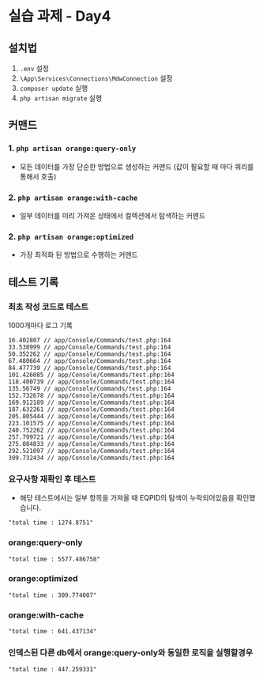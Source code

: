# 실습 과제 - Day4

## 설치법

1. `.env` 설정
2. `\App\Services\Connections\MdwConnection` 설정
3. `composer update` 실행
4. `php artisan migrate` 실행

## 커맨드

### 1. `php artisan orange:query-only`

-   모든 데이터를 가장 단순한 방법으로 생성하는 커맨드 (값이 필요할 때 마다 쿼리를 통해서 호출)

### 2. `php artisan orange:with-cache`

-   일부 데이터를 미리 가져온 상태에서 컬렉션에서 탐색하는 커맨드

### 2. `php artisan orange:optimized`

-   가장 최적화 된 방법으로 수행하는 커맨드

## 테스트 기록

### 최초 작성 코드로 테스트

1000개마다 로그 기록

```shell
16.402807 // app/Console/Commands/test.php:164
33.538999 // app/Console/Commands/test.php:164
50.352262 // app/Console/Commands/test.php:164
67.480664 // app/Console/Commands/test.php:164
84.477739 // app/Console/Commands/test.php:164
101.426085 // app/Console/Commands/test.php:164
118.400739 // app/Console/Commands/test.php:164
135.56749 // app/Console/Commands/test.php:164
152.732678 // app/Console/Commands/test.php:164
169.912189 // app/Console/Commands/test.php:164
187.632261 // app/Console/Commands/test.php:164
205.805444 // app/Console/Commands/test.php:164
223.101575 // app/Console/Commands/test.php:164
240.752262 // app/Console/Commands/test.php:164
257.799721 // app/Console/Commands/test.php:164
275.084833 // app/Console/Commands/test.php:164
292.521097 // app/Console/Commands/test.php:164
309.732434 // app/Console/Commands/test.php:164
```

### 요구사항 재확인 후 테스트

-   해당 테스트에서는 일부 항목을 가져올 때 EQPID의 탐색이 누락되어있음을 확인했습니다.

```shell
"total time : 1274.8751"
```

### orange:query-only

```shell
"total time : 5577.486758"
```

### orange:optimized

```shell
"total time : 309.774007"
```

### orange:with-cache

```shell
"total time : 641.437134"
```

### 인덱스된 다른 db에서 orange:query-only와 동일한 로직을 실행할경우

```shell
"total time : 447.259331"
```
